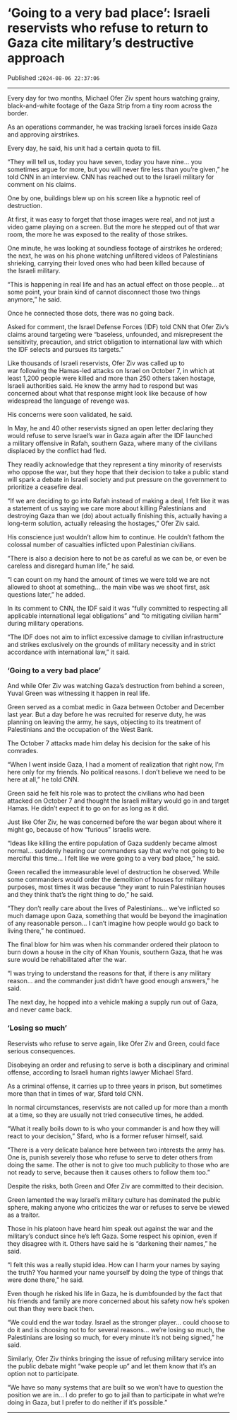 # ‘Going to a very bad place’: Israeli reservists who refuse to return to Gaza cite military’s destructive approach

Published :`2024-08-06 22:37:06`

---

Every day for two months, Michael Ofer Ziv spent hours watching grainy, black-and-white footage of the Gaza Strip from a tiny room across the border.

As an operations commander, he was tracking Israeli forces inside Gaza and approving airstrikes.

Every day, he said, his unit had a certain quota to fill.

“They will tell us, today you have seven, today you have nine… you sometimes argue for more, but you will never fire less than you’re given,” he told CNN in an interview. CNN has reached out to the Israeli military for comment on his claims.

One by one, buildings blew up on his screen like a hypnotic reel of destruction.

At first, it was easy to forget that those images were real, and not just a video game playing on a screen. But the more he stepped out of that war room, the more he was exposed to the reality of those strikes.

One minute, he was looking at soundless footage of airstrikes he ordered; the next, he was on his phone watching unfiltered videos of Palestinians shrieking, carrying their loved ones who had been killed because of the Israeli military.

“This is happening in real life and has an actual effect on those people… at some point, your brain kind of cannot disconnect those two things anymore,” he said.

Once he connected those dots, there was no going back.

Asked for comment, the Israel Defense Forces (IDF) told CNN that Ofer Ziv’s claims around targeting were “baseless, unfounded, and misrepresent the sensitivity, precaution, and strict obligation to international law with which the IDF selects and pursues its targets.”

Like thousands of Israeli reservists, Ofer Ziv was called up to war following the Hamas-led attacks on Israel on October 7, in which at least 1,200 people were killed and more than 250 others taken hostage, Israeli authorities said. He knew the army had to respond but was concerned about what that response might look like because of how widespread the language of revenge was.

His concerns were soon validated, he said.

In May, he and 40 other reservists signed an open letter declaring they would refuse to serve Israel’s war in Gaza again after the IDF launched a military offensive in Rafah, southern Gaza, where many of the civilians displaced by the conflict had fled.

They readily acknowledge that they represent a tiny minority of reservists who oppose the war, but they hope that their decision to take a public stand will spark a debate in Israeli society and put pressure on the government to prioritize a ceasefire deal.

“If we are deciding to go into Rafah instead of making a deal, I felt like it was a statement of us saying we care more about killing Palestinians and destroying Gaza than we (do) about actually finishing this, actually having a long-term solution, actually releasing the hostages,” Ofer Ziv said.

His conscience just wouldn’t allow him to continue. He couldn’t fathom the colossal number of casualties inflicted upon Palestinian civilians.

“There is also a decision here to not be as careful as we can be, or even be careless and disregard human life,” he said.

“I can count on my hand the amount of times we were told we are not allowed to shoot at something… the main vibe was we shoot first, ask questions later,” he added.

In its comment to CNN, the IDF said it was “fully committed to respecting all applicable international legal obligations” and “to mitigating civilian harm” during military operations.

“The IDF does not aim to inflict excessive damage to civilian infrastructure and strikes exclusively on the grounds of military necessity and in strict accordance with international law,” it said.

### ‘Going to a very bad place’

And while Ofer Ziv was watching Gaza’s destruction from behind a screen, Yuval Green was witnessing it happen in real life.

Green served as a combat medic in Gaza between October and December last year. But a day before he was recruited for reserve duty, he was planning on leaving the army, he says, objecting to its treatment of Palestinians and the occupation of the West Bank.

The October 7 attacks made him delay his decision for the sake of his comrades.

“When I went inside Gaza, I had a moment of realization that right now, I’m here only for my friends. No political reasons. I don’t believe we need to be here at all,” he told CNN.

Green said he felt his role was to protect the civilians who had been attacked on October 7 and thought the Israeli military would go in and target Hamas. He didn’t expect it to go on for as long as it did.

Just like Ofer Ziv, he was concerned before the war began about where it might go, because of how “furious” Israelis were.

“Ideas like killing the entire population of Gaza suddenly became almost normal… suddenly hearing our commanders say that we’re not going to be merciful this time… I felt like we were going to a very bad place,” he said.

Green recalled the immeasurable level of destruction he observed. While some commanders would order the demolition of houses for military purposes, most times it was because “they want to ruin Palestinian houses and they think that’s the right thing to do,” he said.

“They don’t really care about the lives of Palestinians… we’ve inflicted so much damage upon Gaza, something that would be beyond the imagination of any reasonable person… I can’t imagine how people would go back to living there,” he continued.

The final blow for him was when his commander ordered their platoon to burn down a house in the city of Khan Younis, southern Gaza, that he was sure would be rehabilitated after the war.

“I was trying to understand the reasons for that, if there is any military reason… and the commander just didn’t have good enough answers,” he said.

The next day, he hopped into a vehicle making a supply run out of Gaza, and never came back.

### ‘Losing so much’

Reservists who refuse to serve again, like Ofer Ziv and Green, could face serious consequences.

Disobeying an order and refusing to serve is both a disciplinary and criminal offense, according to Israeli human rights lawyer Michael Sfard.

As a criminal offense, it carries up to three years in prison, but sometimes more than that in times of war, Sfard told CNN.

In normal circumstances, reservists are not called up for more than a month at a time, so they are usually not tried consecutive times, he added.

“What it really boils down to is who your commander is and how they will react to your decision,” Sfard, who is a former refuser himself, said.

“There is a very delicate balance here between two interests the army has. One is, punish severely those who refuse to serve to deter others from doing the same. The other is not to give too much publicity to those who are not ready to serve, because then it causes others to follow them too.”

Despite the risks, both Green and Ofer Ziv are committed to their decision.

Green lamented the way Israel’s military culture has dominated the public sphere, making anyone who criticizes the war or refuses to serve be viewed as a traitor.

Those in his platoon have heard him speak out against the war and the military’s conduct since he’s left Gaza. Some respect his opinion, even if they disagree with it. Others have said he is “darkening their names,” he said.

“I felt this was a really stupid idea. How can I harm your names by saying the truth? You harmed your name yourself by doing the type of things that were done there,” he said.

Even though he risked his life in Gaza, he is dumbfounded by the fact that his friends and family are more concerned about his safety now he’s spoken out than they were back then.

“We could end the war today. Israel as the stronger player… could choose to do it and is choosing not to for several reasons… we’re losing so much, the Palestinians are losing so much, for every minute it’s not being signed,” he said.

Similarly, Ofer Ziv thinks bringing the issue of refusing military service into the public debate might “wake people up” and let them know that it’s an option not to participate.

“We have so many systems that are built so we won’t have to question the position we are in… I do prefer to go to jail than to participate in what we’re doing in Gaza, but I prefer to do neither if it’s possible.”

---

